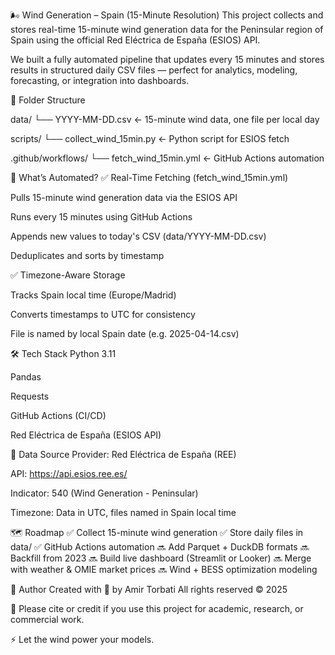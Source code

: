 🌬️ Wind Generation – Spain (15-Minute Resolution)
This project collects and stores real-time 15-minute wind generation data for the Peninsular region of Spain using the official Red Eléctrica de España (ESIOS) API.

We built a fully automated pipeline that updates every 15 minutes and stores results in structured daily CSV files — perfect for analytics, modeling, forecasting, or integration into dashboards.

📁 Folder Structure

data/
└── YYYY-MM-DD.csv       ← 15-minute wind data, one file per local day

scripts/
└── collect_wind_15min.py   ← Python script for ESIOS fetch

.github/workflows/
└── fetch_wind_15min.yml    ← GitHub Actions automation

🔄 What’s Automated?
✅ Real-Time Fetching (fetch_wind_15min.yml)

Pulls 15-minute wind generation data via the ESIOS API

Runs every 15 minutes using GitHub Actions

Appends new values to today's CSV (data/YYYY-MM-DD.csv)

Deduplicates and sorts by timestamp

✅ Timezone-Aware Storage

Tracks Spain local time (Europe/Madrid)

Converts timestamps to UTC for consistency

File is named by local Spain date (e.g. 2025-04-14.csv)

🛠 Tech Stack
Python 3.11

Pandas

Requests

GitHub Actions (CI/CD)

Red Eléctrica de España (ESIOS API)

📡 Data Source
Provider: Red Eléctrica de España (REE)

API: https://api.esios.ree.es/

Indicator: 540 (Wind Generation - Peninsular)

Timezone: Data in UTC, files named in Spain local time

🗺️ Roadmap
✅ Collect 15-minute wind generation
✅ Store daily files in data/
✅ GitHub Actions automation
🔜 Add Parquet + DuckDB formats
🔜 Backfill from 2023
🔜 Build live dashboard (Streamlit or Looker)
🔜 Merge with weather & OMIE market prices
🔜 Wind + BESS optimization modeling

👤 Author
Created with 💨 by Amir Torbati
All rights reserved © 2025

💬 Please cite or credit if you use this project for academic, research, or commercial work.

⚡ Let the wind power your models.
